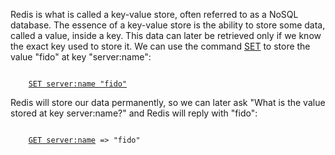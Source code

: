 Redis is what is called a key-value store, often referred to as a NoSQL
database. The essence of a key-value store is the ability to store some data,
called a value, inside a key. This data can later be retrieved only if we know
the exact key used to store it. We can use the command [SET](#help%20set) to store the value
"fido" at key "server:name":

<pre><code>
    <a href="#SET%20server:name%20%22fido%22">SET server:name "fido"</a>
</code></pre>

Redis will store our data permanently, so we can later ask "What is the value
stored at key server:name?" and Redis will reply with "fido":

<pre><code>
    <a href="#GET%20server:name">GET server:name</a> => "fido"
</code></pre>